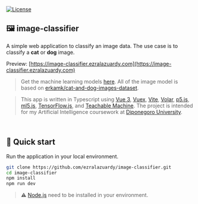 <a href="https://github.com/ezralazuardy/image-classifier/blob/master/LICENSE">
  <img src="https://img.shields.io/github/license/ezralazuardy/heimdall" alt="License" target="_blank" rel="noopener noreferrer">
</a>

## 🖼️ image-classifier

A simple web application to classify an image data. The use case is to classify a **cat** or **dog** image.

Preview: [https://image-classifier.ezralazuardy.com](https://image-classifier.ezralazuardy.com)

> Get the machine learning models [here](https://teachablemachine.withgoogle.com/models/g31y0pdXr). All of the image model is based on [erkamk/cat-and-dog-images-dataset](https://www.kaggle.com/datasets/erkamk/cat-and-dog-images-dataset).

> This app is written in Typescript using [Vue 3](https://vuejs.org), [Vuex](https://vuex.vuejs.org), [Vite](https://vitejs.dev), [Volar](https://github.com/johnsoncodehk/volar), [p5.js](https://p5js.org), [ml5.js](https://ml5js.org), [TensorFlow.js](https://www.tensorflow.org/js), and [Teachable Machine](https://teachablemachine.withgoogle.com). The project is intended for my Artificial Intelligence coursework at [Diponegoro University](https://ft.undip.ac.id/en/site).

<br/>

## 🚀 Quick start

Run the application in your local environment.

```bash
git clone https://github.com/ezralazuardy/image-classifier.git
cd image-classifier
npm install
npm run dev
```

> ⚠️ [Node.js](https://nodejs.org) need to be installed in your environment.
